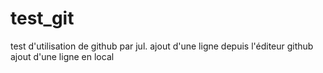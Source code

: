 # test_git
test d'utilisation de github par jul.
ajout d'une ligne depuis l'éditeur github
ajout d'une ligne en local